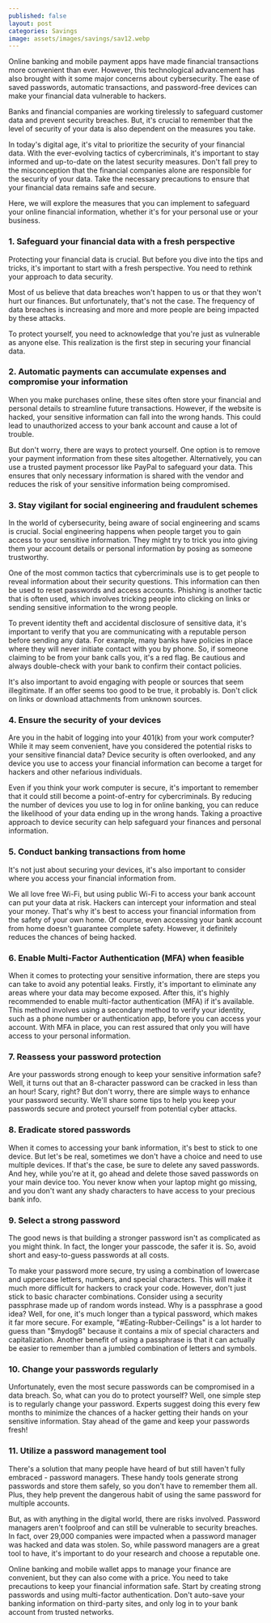 ```yaml
---
published: false
layout: post
categories: Savings
image: assets/images/savings/sav12.webp
---
```


Online banking and mobile payment apps have made financial transactions more convenient than ever. However, this technological advancement has also brought with it some major concerns about cybersecurity. The ease of saved passwords, automatic transactions, and password-free devices can make your financial data vulnerable to hackers.

Banks and financial companies are working tirelessly to safeguard customer data and prevent security breaches.
But, it's crucial to remember that the level of security of your data is also dependent on the measures you take.

In today's digital age, it's vital to prioritize the security of your financial data. With the ever-evolving tactics of cybercriminals, it's important to stay informed and up-to-date on the latest security measures. Don't fall prey to the misconception that the financial companies alone are responsible for the security of your data. Take the necessary precautions to ensure that your financial data remains safe and secure.

Here, we will explore the measures that you can implement to safeguard your online financial information, whether it's for your personal use or your business.

### 1. Safeguard your financial data with a fresh perspective
Protecting your financial data is crucial. But before you dive into the tips and tricks, it's important to start with a fresh perspective. You need to rethink your approach to data security.

Most of us believe that data breaches won't happen to us or that they won't hurt our finances. But unfortunately, that's not the case. The frequency of data breaches is increasing and more and more people are being impacted by these attacks.

To protect yourself, you need to acknowledge that you're just as vulnerable as anyone else. This realization is the first step in securing your financial data.

### 2. Automatic payments can accumulate expenses and compromise your information
When you make purchases online, these sites often store your financial and personal details to streamline future transactions. However, if the website is hacked, your sensitive information can fall into the wrong hands. This could lead to unauthorized access to your bank account and cause a lot of trouble.

But don't worry, there are ways to protect yourself. One option is to remove your payment information from these sites altogether. Alternatively, you can use a trusted payment processor like PayPal to safeguard your data. This ensures that only necessary information is shared with the vendor and reduces the risk of your sensitive information being compromised.

### 3. Stay vigilant for social engineering and fraudulent schemes
In the world of cybersecurity, being aware of social engineering and scams is crucial. Social engineering happens when people target you to gain access to your sensitive information. They might try to trick you into giving them your account details or personal information by posing as someone trustworthy.

One of the most common tactics that cybercriminals use is to get people to reveal information about their security questions. This information can then be used to reset passwords and access accounts. Phishing is another tactic that is often used, which involves tricking people into clicking on links or sending sensitive information to the wrong people.

To prevent identity theft and accidental disclosure of sensitive data, it's important to verify that you are communicating with a reputable person before sending any data. For example, many banks have policies in place where they will never initiate contact with you by phone. So, if someone claiming to be from your bank calls you, it's a red flag. Be cautious and always double-check with your bank to confirm their contact policies.

It's also important to avoid engaging with people or sources that seem illegitimate. If an offer seems too good to be true, it probably is. Don't click on links or download attachments from unknown sources. 

### 4. Ensure the security of your devices
Are you in the habit of logging into your 401(k) from your work computer? While it may seem convenient, have you considered the potential risks to your sensitive financial data? Device security is often overlooked, and any device you use to access your financial information can become a target for hackers and other nefarious individuals.

Even if you think your work computer is secure, it's important to remember that it could still become a point-of-entry for cybercriminals. By reducing the number of devices you use to log in for online banking, you can reduce the likelihood of your data ending up in the wrong hands. Taking a proactive approach to device security can help safeguard your finances and personal information.

### 5. Conduct banking transactions from home
It's not just about securing your devices, it's also important to consider where you access your financial information from.

We all love free Wi-Fi, but using public Wi-Fi to access your bank account can put your data at risk. Hackers can intercept your information and steal your money. That's why it's best to access your financial information from the safety of your own home. Of course, even accessing your bank account from home doesn't guarantee complete safety. However, it definitely reduces the chances of being hacked.

### 6. Enable Multi-Factor Authentication (MFA) when feasible
When it comes to protecting your sensitive information, there are steps you can take to avoid any potential leaks. Firstly, it's important to eliminate any areas where your data may become exposed. After this, it's highly recommended to enable multi-factor authentication (MFA) if it's available. This method involves using a secondary method to verify your identity, such as a phone number or authentication app, before you can access your account. With MFA in place, you can rest assured that only you will have access to your personal information.

### 7. Reassess your password protection
Are your passwords strong enough to keep your sensitive information safe? Well, it turns out that an 8-character password can be cracked in less than an hour! Scary, right? But don't worry, there are simple ways to enhance your password security. We'll share some tips to help you keep your passwords secure and protect yourself from potential cyber attacks.

### 8. Eradicate stored passwords
When it comes to accessing your bank information, it's best to stick to one device. But let's be real, sometimes we don't have a choice and need to use multiple devices. If that's the case, be sure to delete any saved passwords. And hey, while you're at it, go ahead and delete those saved passwords on your main device too. You never know when your laptop might go missing, and you don't want any shady characters to have access to your precious bank info.

### 9. Select a strong password
The good news is that building a stronger password isn't as complicated as you might think. In fact, the longer your passcode, the safer it is. So, avoid short and easy-to-guess passwords at all costs.

To make your password more secure, try using a combination of lowercase and uppercase letters, numbers, and special characters. This will make it much more difficult for hackers to crack your code. However, don't just stick to basic character combinations. Consider using a security passphrase made up of random words instead.
Why is a passphrase a good idea? Well, for one, it's much longer than a typical password, which makes it far more secure. For example, "#Eating-Rubber-Ceilings" is a lot harder to guess than "$mydog8" because it contains a mix of special characters and capitalization. Another benefit of using a passphrase is that it can actually be easier to remember than a jumbled combination of letters and symbols.

### 10. Change your passwords regularly
Unfortunately, even the most secure passwords can be compromised in a data breach. So, what can you do to protect yourself? Well, one simple step is to regularly change your password. Experts suggest doing this every few months to minimize the chances of a hacker getting their hands on your sensitive information. Stay ahead of the game and keep your passwords fresh!

### 11. Utilize a password management tool
There's a solution that many people have heard of but still haven't fully embraced - password managers.
These handy tools generate strong passwords and store them safely, so you don't have to remember them all. Plus, they help prevent the dangerous habit of using the same password for multiple accounts.

But, as with anything in the digital world, there are risks involved. Password managers aren't foolproof and can still be vulnerable to security breaches. In fact, over 29,000 companies were impacted when a password manager was hacked and data was stolen. So, while password managers are a great tool to have, it's important to do your research and choose a reputable one.

Online banking and mobile wallet apps to manage your finance are convenient, but they can also come with a price. You need to take precautions to keep your financial information safe. Start by creating strong passwords and using multi-factor authentication. Don't auto-save your banking information on third-party sites, and only log in to your bank account from trusted networks.

